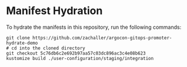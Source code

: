 # Manifest Hydration

To hydrate the manifests in this repository, run the following commands:

```shell
git clone https://github.com/zachaller/argocon-gitops-promoter-hydrate-demo
# cd into the cloned directory
git checkout 5c76db6c2e692b97aa57c03dc896ac3c4e08b623
kustomize build ./user-configuration/staging/integration
```
